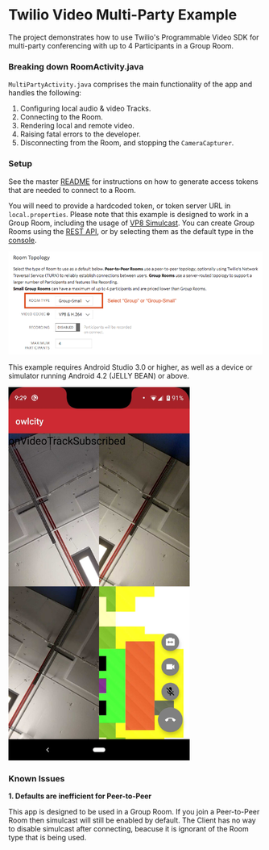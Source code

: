 # Twilio Video Multi-Party Example

The project demonstrates how to use Twilio's Programmable Video SDK for multi-party conferencing with up to 4 Participants in a Group Room.

### Breaking down RoomActivity.java

`MultiPartyActivity.java` comprises the main functionality of the app and handles the following:

1. Configuring local audio & video Tracks.
2. Connecting to the Room.
3. Rendering local and remote video.
4. Raising fatal errors to the developer.
5. Disconnecting from the Room, and stopping the `CameraCapturer`.

### Setup

See the master [README](https://github.com/twilio/video-quickstart-android/blob/master/README.md) for instructions on how to generate access tokens that are needed to connect to a Room.

You will need to provide a hardcoded token, or token server URL in `local.properties`. Please note that this example is designed to work in a Group Room, including the usage of [VP8 Simulcast](https://www.twilio.com/docs/video/tutorials/working-with-vp8-simulcast). You can create Group Rooms using the [REST API](https://www.twilio.com/docs/video/api/rooms-resource), or by selecting them as the default type in the [console](https://www.twilio.com/console/video/configure).

<kbd><img src="../images/quickstart/console-room-topology-group.png"/></kbd>

This example requires Android Studio 3.0 or higher, as well as a device or simulator running Android 4.2 (JELLY BEAN) or above.

<kbd><img width="360px" src="../images/quickstart/multi-party-home-screen.png"/></kbd>

### Known Issues

**1. Defaults are inefficient for Peer-to-Peer**

This app is designed to be used in a Group Room. If you join a Peer-to-Peer Room then simulcast will still be enabled by default. The Client has no way to disable simulcast after connecting, beacuse it is ignorant of the Room type that is being used.
